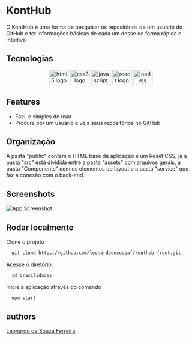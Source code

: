 # KontHub

O KontHub é uma forma de pesquisar os repositórios de um usuário do GitHub e ter informações básicas de cada um desse de forma rápida e intuitiva. 


## Tecnologias

<div align="center">
  <img src="https://cdn.jsdelivr.net/gh/devicons/devicon/icons/html5/html5-plain-wordmark.svg" height="40" width="52" alt="html5 logo"  />
  <img src="https://cdn.jsdelivr.net/gh/devicons/devicon/icons/css3/css3-plain-wordmark.svg" height="40" width="52" alt="css3 logo"  />
  <img src="https://cdn.jsdelivr.net/gh/devicons/devicon/icons/javascript/javascript-original.svg" height="40" width="52" alt="javascript logo"  />
  <img src="https://cdn.jsdelivr.net/gh/devicons/devicon/icons/react/react-original.svg" height="40" width="52" alt="react logo"  />
  <img src="https://cdn.jsdelivr.net/gh/devicons/devicon/icons/nodejs/nodejs-original.svg" height="40" width="52" alt="nodejs logo"  />
</div>


## Features

- Fácil e simples de usar
- Procure por um usuário e veja seus repositórios no GitHub

## Organização

A pasta "public" contém o HTML base da aplicação e um Reset CSS, já a pasta "src" está dividida entre a pasta "assets" com arquivos gerais, a pasta "Components" com os elementos do layout e a pasta "service" que faz a conexão com o back-end.

## Screenshots

![App Screenshot]()


## Rodar localmente

Clone o projeto

```bash
  git clone https://github.com/leonardodesouzaf/konthub-front.git
```

Acesse o diretório

```bash
  cd brasilidades
```

Inicie a aplicação através do comando

```bash
  npm start
```

## authors

[Leonardo de Souza Ferreira](https://www.github.com/leonardodesouzaf)
